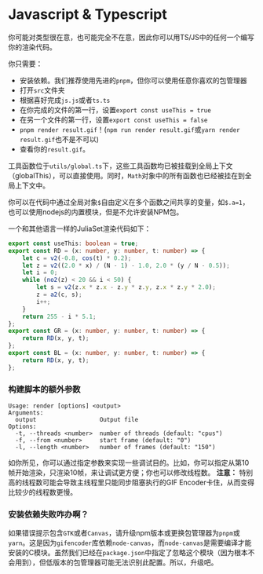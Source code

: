 # Javascript & Typescript

你可能对类型很在意，也可能完全不在意，因此你可以用TS/JS中的任何一个编写你的渲染代码。

你只需要：
 - 安装依赖。我们推荐使用先进的`pnpm`，但你可以使用任意你喜欢的包管理器
 - 打开`src`文件夹
 - 根据喜好完成`js.js`或者`ts.ts`
 - 在你完成的文件的第一行，设置`export const useThis = true`
 - 在另一个文件的第一行，设置`export const useThis = false`
 - `pnpm render result.gif`！(`npm run render result.gif`或`yarn render result.gif`也不是不可以)
 - 查看你的`result.gif`。

工具函数位于`utils/global.ts`下，这些工具函数均已被挂载到全局上下文（globalThis），可以直接使用。同时，`Math`对象中的所有函数也已经被挂在到全局上下文中。

你可以在代码中通过全局对象`$`自由定义在多个函数之间共享的变量，如`$.a=1`，也可以使用nodejs的内置模块，但是不允许安装NPM包。

一个和其他语言一样的JuliaSet渲染代码如下：
```ts
export const useThis: boolean = true;
export const RD = (x: number, y: number, t: number) => {
    let c = v2(-0.8, cos(t) * 0.2);
    let z = v2((2.0 * x) / (N - 1) - 1.0, 2.0 * (y / N - 0.5));
    let i = 0;
    while (no2(z) < 20 && i < 50) {
        let s = v2(z.x * z.x - z.y * z.y, z.x * z.y * 2.0);
        z = a2(c, s);
        i++;
    }
    return 255 - i * 5.1;
};
export const GR = (x: number, y: number, t: number) => {
    return RD(x, y, t);
};
export const BL = (x: number, y: number, t: number) => {
    return RD(x, y, t);
};
```

### 构建脚本的额外参数
```
Usage: render [options] <output>
Arguments:
  output                  Output file
Options:
  -t, --threads <number>  number of threads (default: "cpus")
  -f, --from <number>     start frame (default: "0")
  -l, --length <number>   number of frames (default: "150")
```

如你所见，你可以通过指定参数来实现一些调试目的。比如，你可以指定从第10帧开始渲染，只渲染10帧，来让调试更方便；你也可以修改线程数。 **注意：** 特别高的线程数可能会导致主线程里只能同步阻塞执行的GIF Encoder卡住，从而变得比较少的线程数更慢。

### 安装依赖失败咋办啊？
如果错误提示包含`GTK`或者`Canvas`，请升级npm版本或更换包管理器为`pnpm`或`yarn`。这是因为`gifencoder`库依赖`node-canvas`，而`node-canvas`是需要编译才能安装的C模块。虽然我们已经在`package.json`中指定了忽略这个模块（因为根本不会用到），但低版本的包管理器可能无法识别此配置。所以，升级吧。